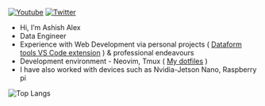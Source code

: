 <a href="https://www.youtube.com/@ashishalex10"><img src="https://img.shields.io/youtube/channel/subscribers/UCTXeZL2z8QM68528mh3vKsQ?style=social" alt="Youtube" /></a>
<a href="https://twitter.com/AshishAlex10"><img src="https://img.shields.io/twitter/follow/AshishAlex10?label=Twitter&style=social" alt="Twitter"></a>

- Hi, I’m Ashish Alex 
- Data Engineer 
- Experience with Web Development via personal projects ( [Dataform tools VS Code extension](https://marketplace.visualstudio.com/items?itemName=ashishalex.dataform-lsp-vscode) ) & professional endeavours
- Development environment - Neovim, Tmux ( [My dotfiles](https://github.com/ashish10alex/system-setup) ) 
- I have also worked with devices such as Nvidia-Jetson Nano, Raspberry pi

![Top Langs](https://github-readme-stats.vercel.app/api/top-langs/?username=ashish10alex&count_private=true&theme=graywhite&layout=compact&langs_count=8)
